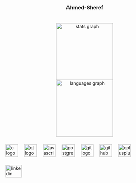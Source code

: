 <br clear="both">

<h3 align="center">Ahmed-Sheref</h3>

###

<br clear="both">

<div align="center">
  <img src="https://github-readme-stats.vercel.app/api?username=Ahmed-Sheref&hide_title=false&hide_rank=false&show_icons=true&include_all_commits=true&count_private=true&disable_animations=false&theme=rose_pine&locale=en&hide_border=true&card_width=450" height="180" alt="stats graph" /> <br>
  <img src="https://github-readme-stats.vercel.app/api/top-langs?username=Ahmed-Sheref&locale=en&hide_title=false&layout=compact&card_width=450&langs_count=6&theme=rose_pine&hide_border=true" height="180" alt="languages graph"  />
</div>

###

<div align="left">
  <img src="https://skillicons.dev/icons?i=c" height="40" alt="c logo"  />
  <img width="12" />
  <img src="https://skillicons.dev/icons?i=qt" height="40" alt="qt logo"  />
  <img width="12" />
  <img src="https://skillicons.dev/icons?i=js" height="40" alt="javascript logo"  />
  <img width="12" />
  <img src="https://skillicons.dev/icons?i=postgres" height="40" alt="postgresql logo"  />
  <img width="12" />
  <img src="https://skillicons.dev/icons?i=git" height="40" alt="git logo"  />
  <img width="12" />
  <img src="https://skillicons.dev/icons?i=github" height="40" alt="github logo"  />
  <img width="12" />
  <img src="https://skillicons.dev/icons?i=cpp" height="40" alt="cplusplus logo"  />
</div>

###

<div align="left">
  <a href="https://www.linkedin.com/in/ahmed-sheref-b6804028a" target="_blank">
    <img src="https://raw.githubusercontent.com/maurodesouza/profile-readme-generator/master/src/assets/icons/social/linkedin/default.svg" width="52" height="40" alt="linkedin logo"  />
  </a>
</div>
